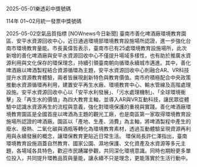 
2025-05-01樂透彩中獎號碼

                                
114年 01~02月統一發票中獎號碼
                             
2025-05-02空氣品質指標
                              [NOWnews今日新聞] 臺南市善化啤酒廠環境教育園區、安平水資源回收中心，近日通過環境部環境教育設施場所認證，進一步強化台南市環境教育量能。市長黃偉哲表示，臺南市已有25處環境教育設施場所，此次新增的善化啤酒廠與安平水資源回收中心不僅提升場域多樣性，也有助於推廣水資源利用與文化保存的環保理念，持續引領臺南朝向循環永續城市邁進。其中，善化啤酒廠以啤酒製程結合資源循環為主題，安平水資源回收中心則融合AR、VR科技提升水資源教育體驗，兩者皆展現創新特色與教育價值。南市府積極配合中央政策推動水資源循環再利用，建置安平再生水廠、環境教育中心、輸水管線及高階處理設施。安平水資源回收中心以「安平水利發展」、「污水處理機制」、「全球環境衝擊」及「再生水的價值」為四大教育主軸，並導入AR與VR互動科技，讓民眾從體驗中認識水資源再生的流程與意義，強化對環境保護的重視與實踐。善化啤酒廠環境教育園區是全國首座以啤酒為主題的觀光工廠，也是南區第一家取得環境教育設施場所認證的啤酒廠。園區以「產地、生產、消費」為主軸，將啤酒製程中產生的廢水、廢熱、二氧化碳與酒瓶等轉化為環境教育素材，透過互動體驗呈現資源再利用與永續發展的概念，讓環保教育更貼近日常生活。 環保局長許仁澤指出，臺南環境教育設施涵蓋自然教育、國家公園、濕地保護、文化資產及水資源等多元主題，各場域各具特色，歡迎市民踴躍參觀，共同深化環境意識。同時也期盼更多單位投入，共同提升環教品質與量能，讓永續不只是理念，更能落實於生活行動中。